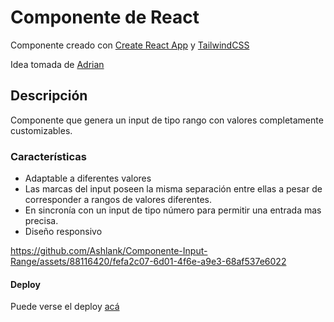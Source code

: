 # Componente de React

Componente creado con [Create React App](https://github.com/facebook/create-react-app) y [TailwindCSS](https://tailwindcss.com/)

Idea tomada de [Adrian](https://twitter.com/wydmanski_)

## Descripción

Componente que genera un input de tipo rango con valores completamente customizables.

### Características

- Adaptable a diferentes valores
- Las marcas del input poseen la misma separación entre ellas a pesar de corresponder a rangos de valores diferentes.
- En sincronía con un input de tipo número para permitir una entrada mas precisa.
- Diseño responsivo

https://github.com/Ashlank/Componente-Input-Range/assets/88116420/fefa2c07-6d01-4f6e-a9e3-68af537e6022

#### Deploy

Puede verse el deploy [acá](https://componente-input-range.vercel.app/)
